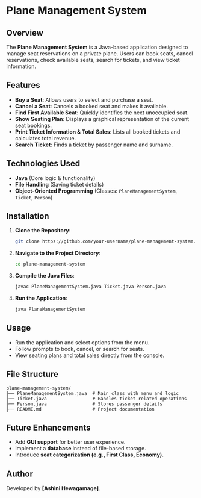# Plane Management System

## Overview
The **Plane Management System** is a Java-based application designed to manage seat reservations on a private plane. Users can book seats, cancel reservations, check available seats, search for tickets, and view ticket information.

## Features
- **Buy a Seat**: Allows users to select and purchase a seat.
- **Cancel a Seat**: Cancels a booked seat and makes it available.
- **Find First Available Seat**: Quickly identifies the next unoccupied seat.
- **Show Seating Plan**: Displays a graphical representation of the current seat bookings.
- **Print Ticket Information & Total Sales**: Lists all booked tickets and calculates total revenue.
- **Search Ticket**: Finds a ticket by passenger name and surname.

## Technologies Used
- **Java** (Core logic & functionality)
- **File Handling** (Saving ticket details)
- **Object-Oriented Programming** (Classes: `PlaneManagementSystem`, `Ticket`, `Person`)

## Installation
1. **Clone the Repository**:
   ```sh
   git clone https://github.com/your-username/plane-management-system.git
   ```
2. **Navigate to the Project Directory**:
   ```sh
   cd plane-management-system
   ```
3. **Compile the Java Files**:
   ```sh
   javac PlaneManagementSystem.java Ticket.java Person.java
   ```
4. **Run the Application**:
   ```sh
   java PlaneManagementSystem
   ```

## Usage
- Run the application and select options from the menu.
- Follow prompts to book, cancel, or search for seats.
- View seating plans and total sales directly from the console.

## File Structure
```
plane-management-system/
├── PlaneManagementSystem.java  # Main class with menu and logic
├── Ticket.java                 # Handles ticket-related operations
├── Person.java                 # Stores passenger details
├── README.md                   # Project documentation
```

## Future Enhancements
- Add **GUI support** for better user experience.
- Implement a **database** instead of file-based storage.
- Introduce **seat categorization (e.g., First Class, Economy)**.

## Author
Developed by **[Ashini Hewagamage]**.

